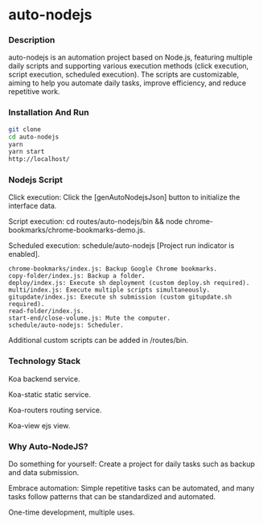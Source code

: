 # auto-nodejs

### Description

auto-nodejs is an automation project based on Node.js, featuring multiple daily scripts and supporting various execution methods (click execution, script execution, scheduled execution). The scripts are customizable, aiming to help you automate daily tasks, improve efficiency, and reduce repetitive work.

### Installation And Run

```bash
git clone 
cd auto-nodejs
yarn 
yarn start
http://localhost/
```

### Nodejs Script

Click execution: Click the [genAutoNodejsJson] button to initialize the interface data.

Script execution: cd routes/auto-nodejs/bin && node chrome-bookmarks/chrome-bookmarks-demo.js.

Scheduled execution: schedule/auto-nodejs [Project run indicator is enabled].

```
chrome-bookmarks/index.js: Backup Google Chrome bookmarks.
copy-folder/index.js: Backup a folder.
deploy/index.js: Execute sh deployment (custom deploy.sh required).
multi/index.js: Execute multiple scripts simultaneously.
gitupdate/index.js: Execute sh submission (custom gitupdate.sh required).
read-folder/index.js.
start-end/close-volume.js: Mute the computer.
schedule/auto-nodejs: Scheduler.
```

Additional custom scripts can be added in /routes/bin.

### Technology Stack

Koa backend service.

Koa-static static service.

Koa-routers routing service.

Koa-view ejs view.

### Why Auto-NodeJS?

Do something for yourself: Create a project for daily tasks such as backup and data submission.

Embrace automation: Simple repetitive tasks can be automated, and many tasks follow patterns that can be standardized and automated.

One-time development, multiple uses.


